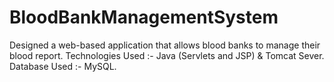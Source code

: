 # BloodBankManagementSystem
Designed a web-based application that allows blood banks to manage
their blood report. Technologies Used :- Java (Servlets and JSP) & Tomcat Sever. 
Database Used :- MySQL.
